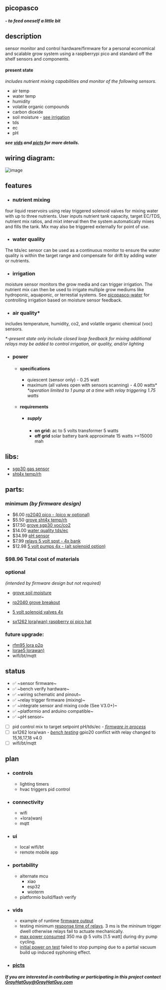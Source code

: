 ## picopasco

  #### *- to feed oneself a little bit*

 ## description
sensor monitor and control hardware/firmware for a personal economical and scalable grow system using a raspberrypi pico and standard off the shelf sensors and components. 

#### **present state** 
_includes nutrient mixing capabilities and monitor of the following sensors._
 *  air temp
 *  water temp
 *  humidity
 *  volatile organic compounds
 *  carbon dioxide
 *  soil moisture - [see irrigation](https://github.com/GrayHatGuy/picopasco/blob/main/readme.md#irrigation)
 *  tds
 *  ec
 *  pH 
  
   **_see [vids](https://github.com/GrayHatGuy/picopasco/blob/main/readme.md#vids) and [picts](https://github.com/GrayHatGuy/picopasco/blob/main/readme.md#picts)     for more details._** 
  
## wiring diagram:
 ![image](https://github.com/GrayHatGuy/picopasco/blob/25a02a05b4e160a8b521379950dd38b4c0e63f31/repo_full%20picopasco%20wire.png?raw=true)
## features
- ### nutrient mixing 
four liquid reservoirs using relay triggered solenoid valves for mixing water with up to three nutrients.  User inputs nutrient tank capacity, target EC/TDS, nutrient mix ratios, and mixt interval then the system automatically mixes and fills the tank. Mix may also be triggered externally for point of use.
- ### water quality
The tds/ec sensor can be used as a continuous monitor to ensure the water quality is within the target range and compensate for drift by adding water or nutrients.  
- ### irrigation
moisture sensor monitors the grow media and can trigger irrigation. The nutrient mix can then be used to irrigate multiple grow mediums like hydroponic, aquaponic, or terrestial systems. See [picopasco-water](https://github.com/GrayHatGuy/picopasco-water) for controlling irrigation based on moisture sensor feedback.
- ### air quality*
includes temperature, humidity, co2, and volatile organic chemical (voc) sensors.

  _*-present state only include closed loop feedback for mixing additional relays may be added to control irrigation, air quality, and/or lighting_

- ### power
  * #### specifications
    * quiescent (sensor only) - 0.25 watt 
    * maximum (all valves open with sensors scanning) - 4.00 watts* _*operation limited to 1 pump at a time with relay triggering 1.75 watts_
  * #### requirements 
    * ##### supply
      * **on grid:** ac to 5 volts transformer 5 watts
      * **off grid** solar battery bank approximate 15 watts >=15000 mah
## libs:
 *  [sgp30 gas sensor](https://github.com/Seeed-Studio/SGP30_Gas_Sensor)
 *  [sht4x temp/rh](https://www.arduinolibraries.info/libraries/sensirion-i2-c-sht4x)
## parts: 
  ### minimum _(by firmware design)_
   *  $6.00  [rp2040 pico  - (pico w optional)](https://www.raspberrypi.com/products/raspberry-pi-pico/)
   *  $5.50  [grove sht4x temp/rh](https://www.seeedstudio.com/Grove-Temp-Humi-Sensor-SHT40-p-5384.html)
   *  $17.50 [grove sgp30 voc/co2](https://www.seeedstudio.com/Grove-VOC-and-eCO2-Gas-Sensor-for-Arduino-SGP30.html)
   *  $14.00 [water quality tds/ec ](https://www.amazon.com/dp/B08DGLY3J2)
   *  $34.99 [pH sensor](https://www.amazon.com/GAOHOU-PH0-14-Detect-Electrode-Arduino/dp/B0799BXMVJ)
   *  $7.99  [relays 5 volt spst - 4x bank](https://www.amazon.com/dp/B098DWS168)
   *  $12.98 [5 volt pumps 4x - (alt solenoid option)](https://www.amazon.com/Gikfun-2-5V-6V-Submersible-Silicone-EK1374/dp/B0957BS936/)
  ### $98.96 Total cost of materials
  ### optional 
  _(intended by firmware design but not required)_
  -  [grove soil moisture](https://www.seeedstudio.com/Grove-Moisture-Sensor.html?)
  -  [rp2040 grove breakout](https://www.digikey.com/en/products/detail/seeed-technology-co.,-ltd/103100142/13688265)

  -  [5 volt solenoid valves 4x](https://www.amazon.com/dp/B07WR9CSNQ)
  -  [sx1262 lora(wan) raspberry pi pico hat](https://www.waveshare.com/pico-lora-sx1262-868m.htm)
  ### future upgrade: 
  -  [rfm95 lora p2p]()
  -  [lorae5 lorawan)]()
  -  wifi/bt/mqtt
## status
 * ✅ ~sensor firmware~
 * ✅ ~bench verify hardware~
 * ✅ ~wiring schematic and pinout~ 
 * ✅ ~relay trigger firmware (mixing)~
 * ✅ ~integrate sensor and mixing code (See V3.0+)~ 
 * ✅ ~platformio and arduino compatible~
 * ✅ ~pH sensor~
 * [ ] pid control mix to target setpoint pH/tds/ec - [_firmware in process_](https://github.com/GrayHatGuy/picopasco/tree/2bdc89169fcf1709cf48569881d38e65c02e824f/dev/picopasco-main-V4.3597447222071-alpha-hartree-pid)
 * [ ] sx1262 lora/wan - [_bench testing_]() gpio20 conflict with relay changed to 15,16,17,18 v4.0
 * [ ] wifi/bt/mqtt
## plan 
 *  ### controls
    *  lighting timers
    *  hvac triggers pid control
 *  ### connectivity   
    *  wifi 
    *  +lora(wan)
    *  mqtt
 *  ### ui 
    * local wifi/bt  
    * remote mobile app
 *  ### portability  
    *  alternate mcu
        -  xiao
        -  esp32
        -  wioterm
    * platformio build/flash verify
*  ### vids
    *  example of runtime [firmware output](https://youtu.be/fia2N3TB2j8)
    *  testing minimum [response time of relays](https://youtu.be/YmTmU25x0V8). 3 ms is the mininum trigger dwell otherwise relays fail to actuate mechanically.
    *  [max power consumed](https://youtube.com/shorts/H6yiRs7PBLs?feature=share) 350 ma @ 5 volts [1.5 watt] during dry pump cycling.
    *  [initial power on test](https://youtu.be/p2OLT5P7gyc) failed to stop pumping due to a partial vacuum build up induced syphoning effect. 
* ### [picts](https://github.com/GrayHatGuy/picopasco/tree/ca9e4c73baeb89e9fcb9bd323aaa8c2fb0ac0a06/picts)
 
##### _If you are interested in contributing or participating in this project contact_ GrayHatGuy@GrayHatGuy.com
